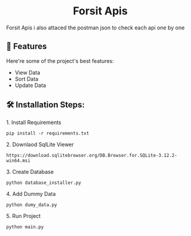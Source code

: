 <h1 align="center" id="title">Forsit Apis</h1>

<p id="description">Forsit Apis i also attaced the postman json to check each api one by one</p>

  
  
<h2>🧐 Features</h2>

Here're some of the project's best features:

*   View Data
*   Sort Data
*   Update Data

<h2>🛠️ Installation Steps:</h2>

<p>1. Install Requirements</p>

```
pip install -r requirements.txt
```

<p>2. Downlaod SqlLite Viewer</p>

```
https://download.sqlitebrowser.org/DB.Browser.for.SQLite-3.12.2-win64.msi
```

<p>3. Create Database</p>

```
python database_installer.py
```

<p>4. Add Dummy Data</p>

```
python dumy_data.py
```

<p>5. Run Project</p>

```
python main.py
```